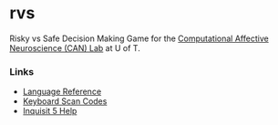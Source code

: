 # rvs

Risky vs Safe Decision Making Game for the [Computational Affective Neuroscience (CAN) Lab](https://canlabuoft.wordpress.com)
at U of T.

### Links

- [Language Reference](http://www.millisecond.com/support/docs/v5/html/language/languagereference.htm)
- [Keyboard Scan Codes](http://www.millisecond.com/support/docs/v5/html/language/scancodes.htm)
- [Inquisit 5 Help](http://www.millisecond.com/support/docs/v5/Inquisit.pdf)
